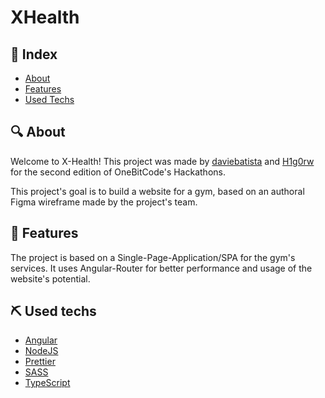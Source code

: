# XHealth

## 📖 Index

- [About](#about-it)
- [Features](#features)
- [Used Techs](#used-techs)

## 🔍 About <a name = "about-it"></a>
Welcome to X-Health! This project was made by <a href="https://github.com/daviebatista">daviebatista</a> and <a href="https://github.com/H1g0rw">H1g0rw</a> for the second edition of OneBitCode's Hackathons.

This project's goal is to build a website for a gym, based on an authoral Figma wireframe made by the project's team.

## 🎈 Features <a name = "features"></a>
The project is based on a Single-Page-Application/SPA for the gym's services. It uses Angular-Router for better performance and usage of the website's potential.

## ⛏ Used techs <a name = "used-techs"></a>
- [Angular](https://angular.io/)
- [NodeJS](https://nodejs.org/)
- [Prettier](https://www.npmjs.com/package/prettier)
- [SASS](https://www.npmjs.com/package/sass)
- [TypeScript](https://www.npmjs.com/package/typescript)